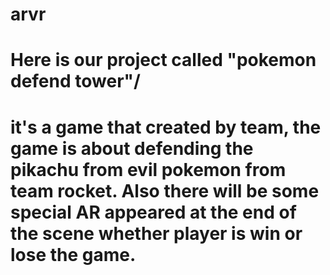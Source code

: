 # arvr 
<h1>Here is our project called "pokemon defend tower"/<h1>
it's a game that created by team, the game is about defending the pikachu from evil pokemon from team rocket.
Also there will be some special AR appeared at the end of the scene whether player is win or lose the game.
